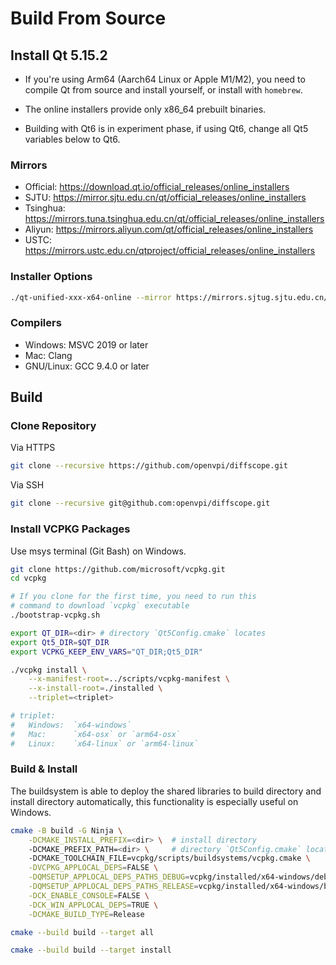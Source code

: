 # Build From Source

## Install Qt 5.15.2

+ If you're using Arm64 (Aarch64 Linux or Apple M1/M2), you need to compile Qt from source and install yourself, or install with `homebrew`.

+ The online installers provide only x86_64 prebuilt binaries.

+ Building with Qt6 is in experiment phase, if using Qt6, change all Qt5 variables below to Qt6.

### Mirrors

+ Official: https://download.qt.io/official_releases/online_installers
+ SJTU: https://mirror.sjtu.edu.cn/qt/official_releases/online_installers
+ Tsinghua: https://mirrors.tuna.tsinghua.edu.cn/qt/official_releases/online_installers
+ Aliyun: https://mirrors.aliyun.com/qt/official_releases/online_installers
+ USTC: https://mirrors.ustc.edu.cn/qtproject/official_releases/online_installers

### Installer Options

```sh
./qt-unified-xxx-x64-online --mirror https://mirrors.sjtug.sjtu.edu.cn/qt
```

### Compilers

+ Windows: MSVC 2019 or later
+ Mac: Clang
+ GNU/Linux: GCC 9.4.0 or later

## Build

### Clone Repository

Via HTTPS
```sh
git clone --recursive https://github.com/openvpi/diffscope.git
```

Via SSH
```sh
git clone --recursive git@github.com:openvpi/diffscope.git
```

### Install VCPKG Packages

Use msys terminal (Git Bash) on Windows.

```sh
git clone https://github.com/microsoft/vcpkg.git
cd vcpkg

# If you clone for the first time, you need to run this
# command to download `vcpkg` executable
./bootstrap-vcpkg.sh

export QT_DIR=<dir> # directory `Qt5Config.cmake` locates
export Qt5_DIR=$QT_DIR
export VCPKG_KEEP_ENV_VARS="QT_DIR;Qt5_DIR"

./vcpkg install \
    --x-manifest-root=../scripts/vcpkg-manifest \
    --x-install-root=./installed \
    --triplet=<triplet>

# triplet:
#   Windows:  `x64-windows` 
#   Mac:      `x64-osx` or `arm64-osx`
#   Linux:    `x64-linux` or `arm64-linux`
```

### Build & Install

<!-- If you have installed the required libraries specified in `scripts/vcpkg-manifest/vcpkg.json`, you can skip setting VCPKG variables so long as you make sure CMake can find them. -->

The buildsystem is able to deploy the shared libraries to build directory and install directory automatically, this functionality is especially useful on Windows.

```sh
cmake -B build -G Ninja \
    -DCMAKE_INSTALL_PREFIX=<dir> \  # install directory
    -DCMAKE_PREFIX_PATH=<dir> \     # directory `Qt5Config.cmake` locates
    -DCMAKE_TOOLCHAIN_FILE=vcpkg/scripts/buildsystems/vcpkg.cmake \
    -DVCPKG_APPLOCAL_DEPS=FALSE \
    -DQMSETUP_APPLOCAL_DEPS_PATHS_DEBUG=vcpkg/installed/x64-windows/debug/bin \
    -DQMSETUP_APPLOCAL_DEPS_PATHS_RELEASE=vcpkg/installed/x64-windows/bin \
    -DCK_ENABLE_CONSOLE=FALSE \
    -DCK_WIN_APPLOCAL_DEPS=TRUE \
    -DCMAKE_BUILD_TYPE=Release

cmake --build build --target all

cmake --build build --target install
```